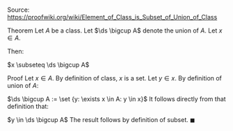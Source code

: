 # 

Source: https://proofwiki.org/wiki/Element_of_Class_is_Subset_of_Union_of_Class

Theorem
Let $A$ be a class.
Let $\ds \bigcup A$ denote the union of $A$.
Let $x \in A$.

Then:

$x \subseteq \ds \bigcup A$


Proof
Let $x \in A$.
By definition of class, $x$ is a set.
Let $y \in x$.
By definition of union of $A$:

$\ds \bigcup A := \set {y: \exists x \in A: y \in x}$
It follows directly from that definition that:

$y \in \ds \bigcup A$
The result follows by definition of subset.
$\blacksquare$





